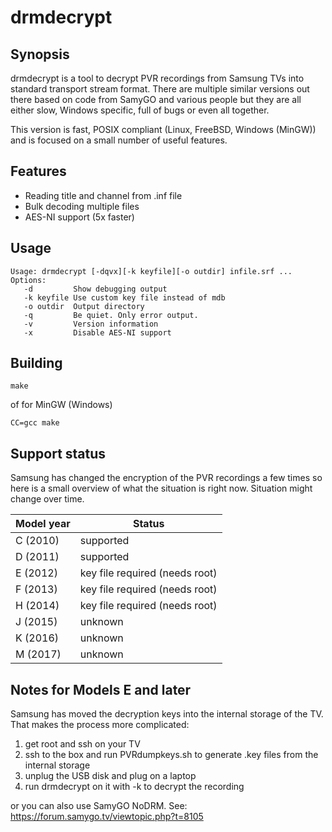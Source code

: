 drmdecrypt
==========

## Synopsis

drmdecrypt is a tool to decrypt PVR recordings from Samsung TVs
into standard transport stream format. There are multiple similar
versions out there based on code from SamyGO and various people
but they are all either slow, Windows specific, full of bugs or
even all together.

This version is fast, POSIX compliant (Linux, FreeBSD, Windows
(MinGW)) and is focused on a small number of useful features.

## Features
- Reading title and channel from .inf file
- Bulk decoding multiple files
- AES-NI support (5x faster)


## Usage

```
Usage: drmdecrypt [-dqvx][-k keyfile][-o outdir] infile.srf ...
Options:
   -d         Show debugging output
   -k keyfile Use custom key file instead of mdb
   -o outdir  Output directory
   -q         Be quiet. Only error output.
   -v         Version information
   -x         Disable AES-NI support
```


## Building

```
make
```

of for MinGW (Windows)

```
CC=gcc make
```

## Support status

Samsung has changed the encryption of the PVR recordings a few
times so here is a small overview of what the situation is right
now. Situation might change over time.

Model year | Status
---------- | -------
C (2010)   | supported
D (2011)   | supported
E (2012)   | key file required (needs root)
F (2013)   | key file required (needs root)
H (2014)   | key file required (needs root)
J (2015)   | unknown
K (2016)   | unknown
M (2017)   | unknown


## Notes for Models E and later

Samsung has moved the decryption keys into the internal storage of
the TV. That makes the process more complicated:

1) get root and ssh on your TV
2) ssh to the box and run PVRdumpkeys.sh to generate .key files from the internal storage
3) unplug the USB disk and plug on a laptop
4) run drmdecrypt on it with -k <keyfile> to decrypt the recording

or you can also use SamyGO NoDRM. See: https://forum.samygo.tv/viewtopic.php?t=8105

